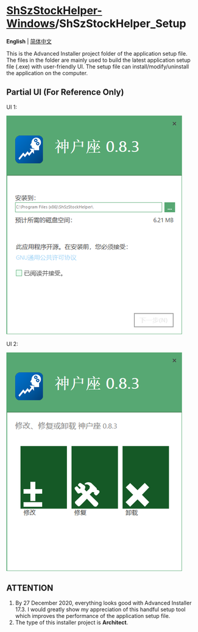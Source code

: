 # [ShSzStockHelper-Windows](https://github.com/ArvinZJC/ShSzStockHelper-Windows)/ShSzStockHelper_Setup

**English** | [简体中文](https://github.com/ArvinZJC/ShSzStockHelper-Windows/blob/master/ShSzStockHelper_Setup/README-zhCN.md)

This is the Advanced Installer project folder of the application setup file. The files in the folder are mainly used to build the latest application setup file (.exe) with user-friendly UI. The setup file can install/modify/uninstall the application on the computer.

## Partial UI (For Reference Only)

UI 1:

![UI1.png](./Images_README/UI1.png)

UI 2:

![UI2.png](./Images_README/UI2.png)

## ATTENTION

1. By 27 December 2020, everything looks good with Advanced Installer 17.3. I would greatly show my appreciation of this handful setup tool which improves the performance of the application setup file.
2. The type of this installer project is **Architect**.
